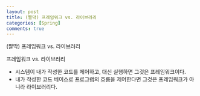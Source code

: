 ```yaml
---
layout: post
title: (짤막) 프레임워크 vs. 라이브러리
categories: [Spring]
comments: true
---
```


(짤막) 프레임워크 vs. 라이브러리

프레임워크 vs. 라이브러리
- 시스템이 내가 작성한 코드를 제어하고, 대신 실행하면 그것은 프레임워크이다.
- 내가 작성한 코드 베이스로 프로그램의 흐름을 제어한다면 그것은 프레임워크가 아니라 라이브러리다.
